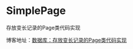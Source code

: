 # SimplePage

存放变长记录的Page类代码实现

博客地址：[数据库：存放变长记录的Page类代码实现](https://littlefish33.cn/DataBase/SimplePage/)
